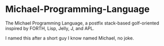 # Michael-Programming-Language
The Michael Programming Language, a postfix stack-based golf-oriented inspired by FORTH, Lisp, Jelly, J, and APL.

I named this after a short guy I know named Michael, no joke.
